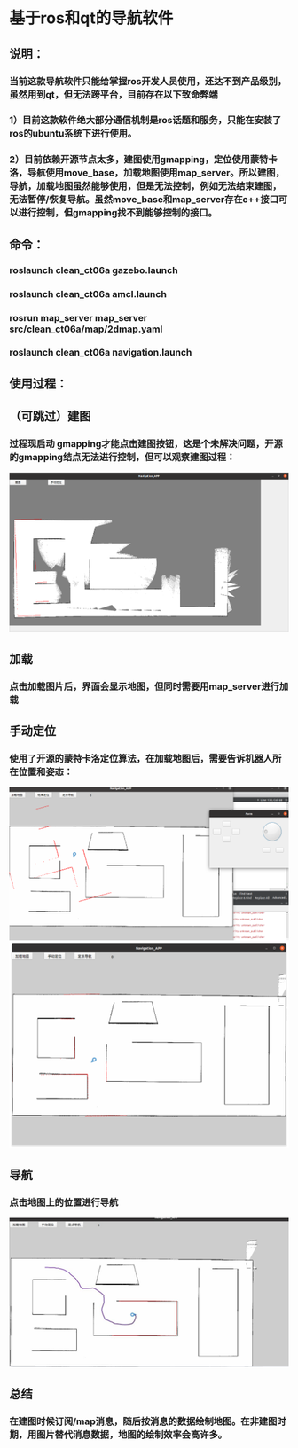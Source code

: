 # 基于ros和qt的导航软件
## 说明：
### 当前这款导航软件只能给掌握ros开发人员使用，还达不到产品级别，虽然用到qt，但无法跨平台，目前存在以下致命弊端
### 1）目前这款软件绝大部分通信机制是ros话题和服务，只能在安装了ros的ubuntu系统下进行使用。
### 2）目前依赖开源节点太多，建图使用gmapping，定位使用蒙特卡洛，导航使用move_base，加载地图使用map_server。所以建图，导航，加载地图虽然能够使用，但是无法控制，例如无法结束建图，无法暂停/恢复导航。虽然move_base和map_server存在c++接口可以进行控制，但gmapping找不到能够控制的接口。
## 命令：
### roslaunch clean_ct06a gazebo.launch
### roslaunch clean_ct06a amcl.launch
### rosrun map_server map_server src/clean_ct06a/map/2dmap.yaml
### roslaunch clean_ct06a navigation.launch
## 使用过程：
## （可跳过）建图
### 过程现启动 gmapping才能点击建图按钮，这是个未解决问题，开源的gmapping结点无法进行控制，但可以观察建图过程：
![](pic/create.png)
## 加载
### 点击加载图片后，界面会显示地图，但同时需要用map_server进行加载
## 手动定位
### 使用了开源的蒙特卡洛定位算法，在加载地图后，需要告诉机器人所在位置和姿态：
![](pic/locate1.png)
![](pic/locate2.png)

## 导航
### 点击地图上的位置进行导航
![](pic/nav.png)

## 总结
### 在建图时候订阅/map消息，随后按消息的数据绘制地图。在非建图时期，用图片替代消息数据，地图的绘制效率会高许多。
